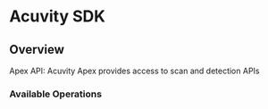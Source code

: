 # Acuvity SDK

## Overview

Apex API: Acuvity Apex provides access to scan and detection APIs

### Available Operations

